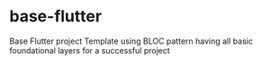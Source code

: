 # base-flutter
Base Flutter project Template using BLOC pattern having all basic foundational layers for a successful project
